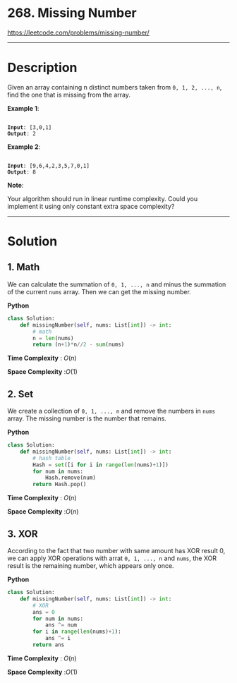 # 268. Missing Number

https://leetcode.com/problems/missing-number/

---

# Description

Given an array containing n distinct numbers taken from `0, 1, 2, ..., n`, find the one that is missing from the array.

**Example 1**:

<pre><code>
<b>Input</b>: [3,0,1]
<b>Output</b>: 2
</code></pre>

**Example 2**:

<pre><code>
<b>Input</b>: [9,6,4,2,3,5,7,0,1]
<b>Output</b>: 8
</code></pre>

**Note**:

Your algorithm should run in linear runtime complexity. Could you implement it using only constant extra space complexity?

---

# Solution

## 1. Math

We can calculate the summation of `0, 1, ..., n` and minus the summation of the current `nums` array. Then we can get the missing number.

**Python**
```python
class Solution:
    def missingNumber(self, nums: List[int]) -> int:
        # math
        n = len(nums)
        return (n+1)*n//2 - sum(nums)
```

**Time Complexity** : $O(n)$

**Space Complexity** :$O(1)$

## 2. Set

We create a collection of `0, 1, ..., n` and remove the numbers in `nums` array. The missing number is the number that remains.

**Python**
```python
class Solution:
    def missingNumber(self, nums: List[int]) -> int:
        # hash table
        Hash = set([i for i in range(len(nums)+1)])
        for num in nums:
            Hash.remove(num)
        return Hash.pop()
```

**Time Complexity** : $O(n)$

**Space Complexity** :$O(n)$

## 3. XOR

According to the fact that two number with same amount has XOR result 0, we can apply XOR operations with arrat `0, 1, ..., n` and `nums`, the XOR result is the remaining number, which appears only once.

**Python**
```python
class Solution:
    def missingNumber(self, nums: List[int]) -> int:
        # XOR
        ans = 0
        for num in nums:
            ans ^= num
        for i in range(len(nums)+1):
            ans ^= i
        return ans
```

**Time Complexity** : $O(n)$

**Space Complexity** :$O(1)$